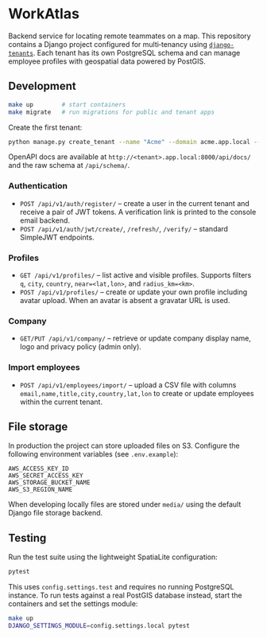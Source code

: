 # WorkAtlas

Backend service for locating remote teammates on a map. This repository
contains a Django project configured for multi‑tenancy using
[`django-tenants`](https://django-tenants.readthedocs.io/). Each tenant has
its own PostgreSQL schema and can manage employee profiles with geospatial
data powered by PostGIS.

## Development

```bash
make up        # start containers
make migrate   # run migrations for public and tenant apps
```

Create the first tenant:

```bash
python manage.py create_tenant --name "Acme" --domain acme.app.local --schema acme
```

OpenAPI docs are available at `http://<tenant>.app.local:8000/api/docs/` and
the raw schema at `/api/schema/`.

### Authentication

- `POST /api/v1/auth/register/` – create a user in the current tenant and
  receive a pair of JWT tokens. A verification link is printed to the console
  email backend.
- `POST /api/v1/auth/jwt/create/`, `/refresh/`, `/verify/` – standard
  SimpleJWT endpoints.

### Profiles

- `GET /api/v1/profiles/` – list active and visible profiles. Supports filters
  `q`, `city`, `country`, `near=<lat,lon>`, and `radius_km=<km>`.
- `POST /api/v1/profiles/` – create or update your own profile including avatar
  upload. When an avatar is absent a gravatar URL is used.

### Company

- `GET/PUT /api/v1/company/` – retrieve or update company display name, logo and
  privacy policy (admin only).

### Import employees

- `POST /api/v1/employees/import/` – upload a CSV file with columns
  `email,name,title,city,country,lat,lon` to create or update employees within
  the current tenant.

## File storage

In production the project can store uploaded files on S3. Configure the
following environment variables (see `.env.example`):

```
AWS_ACCESS_KEY_ID
AWS_SECRET_ACCESS_KEY
AWS_STORAGE_BUCKET_NAME
AWS_S3_REGION_NAME
```

When developing locally files are stored under `media/` using the default
Django file storage backend.

## Testing

Run the test suite using the lightweight SpatiaLite configuration:

```bash
pytest
```

This uses `config.settings.test` and requires no running PostgreSQL instance. To
run tests against a real PostGIS database instead, start the containers and set
the settings module:

```bash
make up
DJANGO_SETTINGS_MODULE=config.settings.local pytest
```

